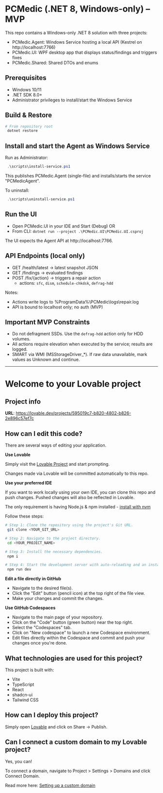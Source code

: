 # PCMedic (.NET 8, Windows-only) – MVP

This repo contains a Windows-only .NET 8 solution with three projects:
- PCMedic.Agent: Windows Service hosting a local API (Kestrel on http://localhost:7766)
- PCMedic.UI: WPF desktop app that displays status/findings and triggers fixes
- PCMedic.Shared: Shared DTOs and enums

## Prerequisites
- Windows 10/11
- .NET SDK 8.0+
- Administrator privileges to install/start the Windows Service

## Build & Restore
```powershell
# From repository root
 dotnet restore
```

## Install and start the Agent as Windows Service
Run as Administrator:
```powershell
 .\scripts\install-service.ps1
```
This publishes PCMedic.Agent (single-file) and installs/starts the service "PCMedicAgent".

To uninstall:
```powershell
 .\scripts\uninstall-service.ps1
```

## Run the UI
- Open PCMedic.UI in your IDE and Start (Debug) OR
- From CLI: `dotnet run --project .\PCMedic.UI\PCMedic.UI.csproj`

The UI expects the Agent API at http://localhost:7766.

## API Endpoints (local only)
- GET /health/latest → latest snapshot JSON
- GET /findings → evaluated findings
- POST /fix/{action} → triggers a repair action
  - actions: `sfc`, `dism`, `schedule-chkdsk`, `defrag-hdd`

Notes:
- Actions write logs to %ProgramData%\PCMedic\logs\repair.log
- API is bound to localhost only; no auth (MVP)

## Important MVP Constraints
- Do not defragment SSDs. Use the `defrag-hdd` action only for HDD volumes.
- All actions require elevation when executed by the service; results are logged.
- SMART via WMI (MSStorageDriver_*). If raw data unavailable, mark values as Unknown and continue.

---

# Welcome to your Lovable project

## Project info

**URL**: https://lovable.dev/projects/595019c7-b820-4802-b826-2e896c57ef7c

## How can I edit this code?

There are several ways of editing your application.

**Use Lovable**

Simply visit the [Lovable Project](https://lovable.dev/projects/595019c7-b820-4802-b826-2e896c57ef7c) and start prompting.

Changes made via Lovable will be committed automatically to this repo.

**Use your preferred IDE**

If you want to work locally using your own IDE, you can clone this repo and push changes. Pushed changes will also be reflected in Lovable.

The only requirement is having Node.js & npm installed - [install with nvm](https://github.com/nvm-sh/nvm#installing-and-updating)

Follow these steps:

```sh
# Step 1: Clone the repository using the project's Git URL.
 git clone <YOUR_GIT_URL>

# Step 2: Navigate to the project directory.
 cd <YOUR_PROJECT_NAME>

# Step 3: Install the necessary dependencies.
 npm i

# Step 4: Start the development server with auto-reloading and an instant preview.
 npm run dev
```

**Edit a file directly in GitHub**

- Navigate to the desired file(s).
- Click the "Edit" button (pencil icon) at the top right of the file view.
- Make your changes and commit the changes.

**Use GitHub Codespaces**

- Navigate to the main page of your repository.
- Click on the "Code" button (green button) near the top right.
- Select the "Codespaces" tab.
- Click on "New codespace" to launch a new Codespace environment.
- Edit files directly within the Codespace and commit and push your changes once you're done.

## What technologies are used for this project?

This project is built with:

- Vite
- TypeScript
- React
- shadcn-ui
- Tailwind CSS

## How can I deploy this project?

Simply open [Lovable](https://lovable.dev/projects/595019c7-b820-4802-b826-2e896c57ef7c) and click on Share -> Publish.

## Can I connect a custom domain to my Lovable project?

Yes, you can!

To connect a domain, navigate to Project > Settings > Domains and click Connect Domain.

Read more here: [Setting up a custom domain](https://docs.lovable.dev/tips-tricks/custom-domain#step-by-step-guide)
